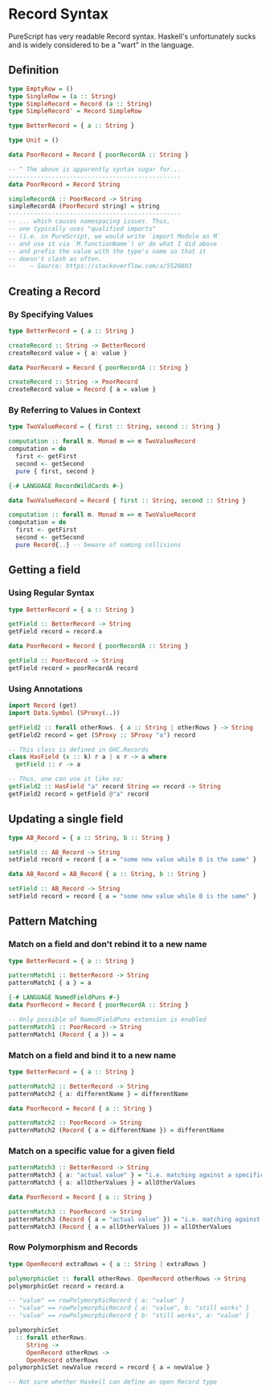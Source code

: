# Record Syntax

PureScript has very readable Record syntax. Haskell's unfortunately sucks and is widely considered to be a "wart" in the language.

## Definition

```purescript
type EmptyRow = ()
type SingleRow = (a :: String)
type SimpleRecord = Record (a :: String)
type SimpleRecord' = Record SimpleRow

type BetterRecord = { a :: String }
```

```haskell
type Unit = ()

data PoorRecord = Record { poorRecordA :: String }

-- ^ The above is apparently syntax sugar for...
------------------------------------------------
data PoorRecord = Record String

simpleRecordA :: PoorRecord -> String
simpleRecordA (PoorRecord string) = string
------------------------------------------------
-- ... which causes namespacing issues. Thus,
-- one typically uses "qualified imports"
-- (i.e. in PureScript, we would write `import Module as M`
-- and use it via `M.functionName`) or do what I did above
-- and prefix the value with the type's name so that it
-- doesn't clash as often.
--    ~ Source: https://stackoverflow.com/a/5520803
```

## Creating a Record

### By Specifying Values

```purescript
type BetterRecord = { a :: String }

createRecord :: String -> BetterRecord
createRecord value = { a: value }
```

```haskell
data PoorRecord = Record { poorRecordA :: String }

createRecord :: String -> PoorRecord
createRecord value = Record { a = value }
```

### By Referring to Values in Context

```purescript
type TwoValueRecord = { first :: String, second :: String }

computation :: forall m. Monad m => m TwoValueRecord
computation = do
  first <- getFirst
  second <- getSecond
  pure { first, second }
```

```haskell
{-# LANGUAGE RecordWildCards #-}

data TwoValueRecord = Record { first :: String, second :: String }

computation :: forall m. Monad m => m TwoValueRecord
computation = do
  first <- getFirst
  second <- getSecond
  pure Record{..} -- beware of naming collisions
```

## Getting a field

### Using Regular Syntax
```purescript
type BetterRecord = { a :: String }

getField :: BetterRecord -> String
getField record = record.a
```

```haskell
data PoorRecord = Record { poorRecordA :: String }

getField :: PoorRecord -> String
getField record = poorRecordA record
```

### Using Annotations

```purescript
import Record (get)
import Data.Symbol (SProxy(..))

getField2 :: forall otherRows. { a :: String | otherRows } -> String
getField2 record = get (SProxy :: SProxy "a") record
```

```haskell
-- This class is defined in GHC.Records
class HasField (x :: k) r a | x r -> a where
  getField :: r -> a

-- Thus, one can use it like so:
getField2 :: HasField "a" record String => record -> String
getField2 record = getField @"a" record
```

## Updating a single field

```purescript
type AB_Record = { a :: String, b :: String }

setField :: AB_Record -> String
setField record = record { a = "some new value while B is the same" }
```

```haskell
data AB_Record = AB_Record { a :: String, b :: String }

setField :: AB_Record -> String
setField record = record { a = "some new value while B is the same" }
```

## Pattern Matching

### Match on a field and don't rebind it to a new name

```purescript
type BetterRecord = { a :: String }

patternMatch1 :: BetterRecord -> String
patternMatch1 { a } = a
```

```haskell
{-# LANGUAGE NamedFieldPuns #-}
data PoorRecord = Record { poorRecordA :: String }

-- Only possible of NamedFieldPuns extension is enabled
patternMatch1 :: PoorRecord -> String
patternMatch1 (Record { a }) = a
```

### Match on a field and bind it to a new name

```purescript
type BetterRecord = { a :: String }

patternMatch2 :: BetterRecord -> String
patternMatch2 { a: differentName } = differentName
```

```haskell
data PoorRecord = Record { a :: String }

patternMatch2 :: PoorRecord -> String
patternMatch2 (Record { a = differentName }) = differentName
```

### Match on a specific value for a given field

```purescript
patternMatch3 :: BetterRecord -> String
patternMatch3 { a: "actual value" } = "i.e. matching against a specific value"
patternMatch3 { a: allOtherValues } = allOtherValues
```

```haskell
data PoorRecord = Record { a :: String }

patternMatch3 :: PoorRecord -> String
patternMatch3 (Record { a = "actual value" }) = "i.e. matching against a specific value"
patternMatch3 (Record { a = allOtherValues }) = allOtherValues
```

### Row Polymorphism and Records

```purescript
type OpenRecord extraRows = { a :: String | extraRows }

polymorphicGet :: forall otherRows. OpenRecord otherRows -> String
polymorphicGet record = record.a

-- "value" == rowPolymorphicRecord { a: "value" }
-- "value" == rowPolymorphicRecord { a: "value", b: "still works" }
-- "value" == rowPolymorphicRecord { b: "still works", a: "value" }

polymorphicSet
  :: forall otherRows.
     String ->
     OpenRecord otherRows ->
     OpenRecord otherRows
polymorphicSet newValue record = record { a = newValue }
```

```haskell
-- Not sure whether Haskell can define an open Record type
```
